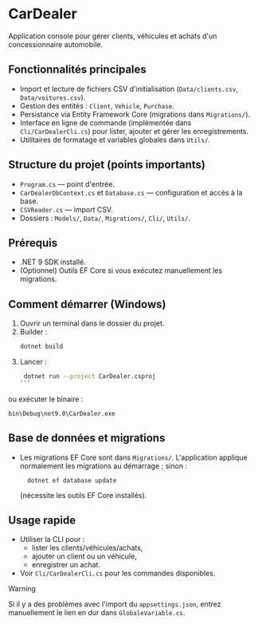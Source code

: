 ﻿# CarDealer

Application console pour gérer clients, véhicules et achats d'un concessionnaire automobile.



## Fonctionnalités principales
- Import et lecture de fichiers CSV d'initialisation (`Data/clients.csv`, `Data/voitures.csv`).
- Gestion des entités : `Client`, `Vehicle`, `Purchase`.
- Persistance via Entity Framework Core (migrations dans `Migrations/`).
- Interface en ligne de commande (implémentée dans `Cli/CarDealerCli.cs`) pour lister, ajouter et gérer les enregistrements.
- Utilitaires de formatage et variables globales dans `Utils/`.

## Structure du projet (points importants)
- `Program.cs` — point d'entrée.
- `CarDealerDbContext.cs` et `Database.cs` — configuration et accès à la base.
- `CSVReader.cs` — import CSV.
- Dossiers : `Models/`, `Data/`, `Migrations/`, `Cli/`, `Utils/`.

## Prérequis
- .NET 9 SDK installé.
- (Optionnel) Outils EF Core si vous exécutez manuellement les migrations.

## Comment démarrer (Windows)
1. Ouvrir un terminal dans le dossier du projet.
2. Builder :
   ````bash
   dotnet build
    ````
3. Lancer :
   ````bash
    dotnet run --project CarDealer.csproj
   ```
ou exécuter le binaire :
   ```
bin\Debug\net9.0\CarDealer.exe
   ```

## Base de données et migrations
- Les migrations EF Core sont dans `Migrations/`. L'application applique normalement les migrations au démarrage ; sinon :
  ```
    dotnet ef database update
  ```
  (nécessite les outils EF Core installés).

## Usage rapide
- Utiliser la CLI pour :
  - lister les clients/véhicules/achats,
  - ajouter un client ou un véhicule,
  - enregistrer un achat.
- Voir `Cli/CarDealerCli.cs` pour les commandes disponibles.

>[!Warning]
> Si il y a des problèmes avec l'import du <code>appsettings.json</code>, entrez manuellement le lien en dur dans <code>GlobaleVariable.cs</code>.